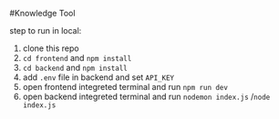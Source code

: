 #Knowledge Tool

step to run in local:
1. clone this repo
2. ```cd frontend``` and ```npm install```
3. ```cd backend``` and ```npm install```
4. add ```.env``` file in backend and set ```API_KEY```
5. open frontend integreted terminal and run ```npm run dev```
6. open backend integreted terminal and run ```nodemon index.js``` /```node index.js```  
